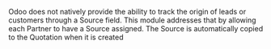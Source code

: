 Odoo does not natively provide the ability to track the origin of leads or customers through a Source field. This module addresses that by allowing each Partner to have a Source assigned. The Source is automatically copied to the Quotation when it is created
